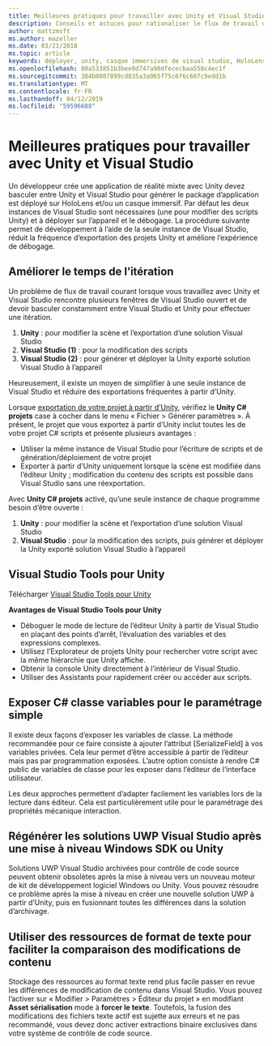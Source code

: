 ```yaml
---
title: Meilleures pratiques pour travailler avec Unity et Visual Studio
description: Conseils et astuces pour rationaliser le flux de travail de création d’une application de réalité mixte avec Unity et Visual Studio.
author: mattzmsft
ms.author: mazeller
ms.date: 03/21/2018
ms.topic: article
keywords: déployer, unity, casque immersives de visual studio, HoloLens,
ms.openlocfilehash: 80a533851b3bee0d747a90dfececbaa558c4ec1f
ms.sourcegitcommit: 384b0087899cd835a3a965f75c6f6c607c9edd1b
ms.translationtype: MT
ms.contentlocale: fr-FR
ms.lasthandoff: 04/12/2019
ms.locfileid: "59596688"
---
```

# <a name="best-practices-for-working-with-unity-and-visual-studio"></a>Meilleures pratiques pour travailler avec Unity et Visual Studio

Un développeur crée une application de réalité mixte avec Unity devez basculer entre Unity et Visual Studio pour générer le package d’application est déployé sur HoloLens et/ou un casque immersif. Par défaut les deux instances de Visual Studio sont nécessaires (une pour modifier des scripts Unity) et à déployer sur l’appareil et le débogage. La procédure suivante permet de développement à l’aide de la seule instance de Visual Studio, réduit la fréquence d’exportation des projets Unity et améliore l’expérience de débogage.

## <a name="improving-iteration-time"></a>Améliorer le temps de l’itération

Un problème de flux de travail courant lorsque vous travaillez avec Unity et Visual Studio rencontre plusieurs fenêtres de Visual Studio ouvert et de devoir basculer constamment entre Visual Studio et Unity pour effectuer une itération.
1. **Unity** : pour modifier la scène et l’exportation d’une solution Visual Studio
2. **Visual Studio (1)** : pour la modification des scripts
3. **Visual Studio (2)** : pour générer et déployer la Unity exporté solution Visual Studio à l’appareil

Heureusement, il existe un moyen de simplifier à une seule instance de Visual Studio et réduire des exportations fréquentes à partir d’Unity.

Lorsque [exportation de votre projet à partir d’Unity](exporting-and-building-a-unity-visual-studio-solution.md), vérifiez le **Unity C# projets** case à cocher dans le menu « Fichier > Générer paramètres ». À présent, le projet que vous exportez à partir d’Unity inclut toutes les de votre projet C# scripts et présente plusieurs avantages :
* Utiliser la même instance de Visual Studio pour l’écriture de scripts et de génération/déploiement de votre projet
* Exporter à partir d’Unity uniquement lorsque la scène est modifiée dans l’éditeur Unity ; modification du contenu des scripts est possible dans Visual Studio sans une réexportation.

Avec **Unity C# projets** activé, qu’une seule instance de chaque programme besoin d’être ouverte :
1. **Unity** : pour modifier la scène et l’exportation d’une solution Visual Studio
2. **Visual Studio** : pour la modification des scripts, puis générer et déployer la Unity exporté solution Visual Studio à l’appareil

## <a name="visual-studio-tools-for-unity"></a>Visual Studio Tools pour Unity

Télécharger [Visual Studio Tools pour Unity](https://visualstudiogallery.msdn.microsoft.com/8d26236e-4a64-4d64-8486-7df95156aba9)

**Avantages de Visual Studio Tools pour Unity**
* Déboguer le mode de lecture de l’éditeur Unity à partir de Visual Studio en plaçant des points d’arrêt, l’évaluation des variables et des expressions complexes.
* Utilisez l’Explorateur de projets Unity pour rechercher votre script avec la même hiérarchie que Unity affiche.
* Obtenir la console Unity directement à l’intérieur de Visual Studio.
* Utiliser des Assistants pour rapidement créer ou accéder aux scripts.

## <a name="expose-c-class-variables-for-easy-tuning"></a>Exposer C# classe variables pour le paramétrage simple

Il existe deux façons d’exposer les variables de classe. La méthode recommandée pour ce faire consiste à ajouter l’attribut [SerializeField] à vos variables privées. Cela leur permet d’être accessible à partir de l’éditeur mais pas par programmation exposées.  L’autre option consiste à rendre C# public de variables de classe pour les exposer dans l’éditeur de l’interface utilisateur. 

Les deux approches permettent d’adapter facilement les variables lors de la lecture dans éditeur. Cela est particulièrement utile pour le paramétrage des propriétés mécanique interaction.

## <a name="regenerate-uwp-visual-studio-solutions-after-windows-sdk-or-unity-upgrade"></a>Régénérer les solutions UWP Visual Studio après une mise à niveau Windows SDK ou Unity

Solutions UWP Visual Studio archivées pour contrôle de code source peuvent obtenir obsolètes après la mise à niveau vers un nouveau moteur de kit de développement logiciel Windows ou Unity. Vous pouvez résoudre ce problème après la mise à niveau en créer une nouvelle solution UWP à partir d’Unity, puis en fusionnant toutes les différences dans la solution d’archivage.

## <a name="use-text-format-assets-for-easy-comparison-of-content-changes"></a>Utiliser des ressources de format de texte pour faciliter la comparaison des modifications de contenu

Stockage des ressources au format texte rend plus facile passer en revue les différences de modification de contenu dans Visual Studio. Vous pouvez l’activer sur « Modifier > Paramètres > Éditeur du projet » en modifiant **Asset sérialisation** mode à **forcer le texte**. Toutefois, la fusion des modifications des fichiers texte actif est sujette aux erreurs et ne pas recommandé, vous devez donc activer extractions binaire exclusives dans votre système de contrôle de code source.
